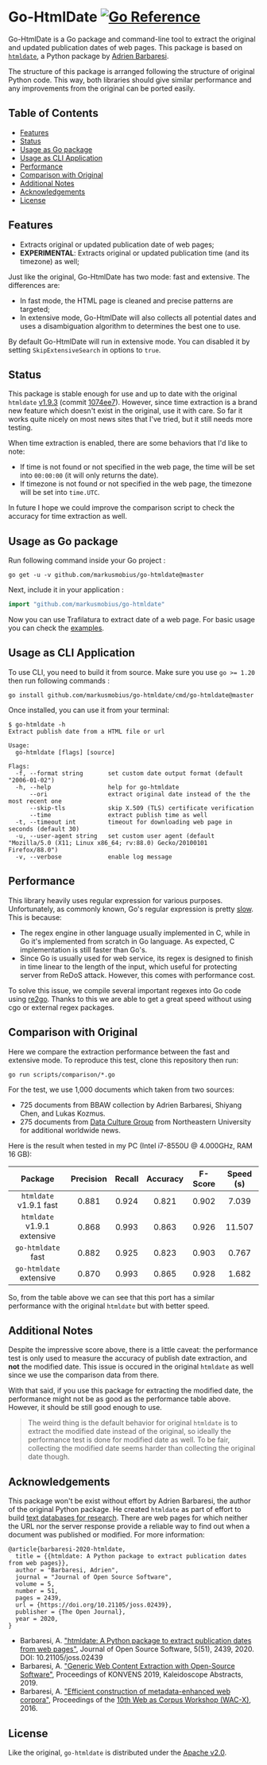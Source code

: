 # Go-HtmlDate [![Go Reference][ref-badge]][ref-link]

Go-HtmlDate is a Go package and command-line tool to extract the original and updated publication dates of web pages. This package is based on [`htmldate`][0], a Python package by [Adrien Barbaresi][1].

The structure of this package is arranged following the structure of original Python code. This way, both libraries should give similar performance and any improvements from the original can be ported easily.

## Table of Contents

- [Features](#features)
- [Status](#status)
- [Usage as Go package](#usage-as-go-package)
- [Usage as CLI Application](#usage-as-cli-application)
- [Performance](#performance)
- [Comparison with Original](#comparison-with-original)
- [Additional Notes](#additional-notes)
- [Acknowledgements](#acknowledgements)
- [License](#license)

## Features

- Extracts original or updated publication date of web pages;
- **EXPERIMENTAL**: Extracts original or updated publication time (and its timezone) as well;

Just like the original, Go-HtmlDate has two mode: fast and extensive. The differences are:

- In fast mode, the HTML page is cleaned and precise patterns are targeted;
- In extensive mode, Go-HtmlDate will also collects all potential dates and uses a disambiguation algorithm to determines the best one to use.

By default Go-HtmlDate will run in extensive mode. You can disabled it by setting `SkipExtensiveSearch` in options to `true`.

## Status

This package is stable enough for use and up to date with the original `htmldate` [v1.9.3][2] (commit [1074ee7][3]). However, since time extraction is a brand new feature which doesn't exist in the original, use it with care. So far it works quite nicely on most news sites that I've tried, but it still needs more testing.

When time extraction is enabled, there are some behaviors that I'd like to note:

- If time is not found or not specified in the web page, the time will be set into `00:00:00` (it will only returns the date).
- If timezone is not found or not specified in the web page, the timezone will be set into `time.UTC`.

In future I hope we could improve the comparison script to check the accuracy for time extraction as well.

## Usage as Go package

Run following command inside your Go project :

```
go get -u -v github.com/markusmobius/go-htmldate@master
```

Next, include it in your application :

```go
import "github.com/markusmobius/go-htmldate"
```

Now you can use Trafilatura to extract date of a web page. For basic usage you can check the
[examples](examples).

## Usage as CLI Application

To use CLI, you need to build it from source. Make sure you use `go >= 1.20` then run following commands :

```
go install github.com/markusmobius/go-htmldate/cmd/go-htmldate@master
```

Once installed, you can use it from your terminal:

```
$ go-htmldate -h
Extract publish date from a HTML file or url

Usage:
  go-htmldate [flags] [source]

Flags:
  -f, --format string       set custom date output format (default "2006-01-02")
  -h, --help                help for go-htmldate
      --ori                 extract original date instead of the the most recent one
      --skip-tls            skip X.509 (TLS) certificate verification
      --time                extract publish time as well
  -t, --timeout int         timeout for downloading web page in seconds (default 30)
  -u, --user-agent string   set custom user agent (default "Mozilla/5.0 (X11; Linux x86_64; rv:88.0) Gecko/20100101 Firefox/88.0")
  -v, --verbose             enable log message
```

## Performance

This library heavily uses regular expression for various purposes. Unfortunately, as commonly known, Go's regular expression is pretty [slow][go-regex-slow]. This is because:

- The regex engine in other language usually implemented in C, while in Go it's implemented from scratch in Go language. As expected, C implementation is still faster than Go's.
- Since Go is usually used for web service, its regex is designed to finish in time linear to the length of the input, which useful for protecting server from ReDoS attack. However, this comes with performance cost.

To solve this issue, we compile several important regexes into Go code using [re2go]. Thanks to this we are able to get a great speed without using cgo or external regex packages.

## Comparison with Original

Here we compare the extraction performance between the fast and extensive mode. To reproduce this test, clone this repository then run:

```
go run scripts/comparison/*.go
```

For the test, we use 1,000 documents which taken from two sources:

- 725 documents from BBAW collection by Adrien Barbaresi, Shiyang Chen, and Lukas Kozmus.
- 275 documents from [Data Culture Group][dcg] from Northeastern University for additional worldwide news.

Here is the result when tested in my PC (Intel i7-8550U @ 4.000GHz, RAM 16 GB):

|           Package           | Precision | Recall | Accuracy | F-Score | Speed (s) |
| :-------------------------: | :-------: | :----: | :------: | :-----: | :-------: |
|   `htmldate` v1.9.1 fast    |   0.881   | 0.924  |  0.821   |  0.902  |   7.039   |
| `htmldate` v1.9.1 extensive |   0.868   | 0.993  |  0.863   |  0.926  |  11.507   |
|     `go-htmldate` fast      |   0.882   | 0.925  |  0.823   |  0.903  |   0.767   |
|   `go-htmldate` extensive   |   0.870   | 0.993  |  0.865   |  0.928  |   1.682   |

So, from the table above we can see that this port has a similar performance with the original `htmldate` but with better speed.

## Additional Notes

Despite the impressive score above, there is a little caveat: the performance test is only used to measure the accuracy of publish date extraction, and **not** the modified date. This issue is occured in the original `htmldate` as well since we use the comparison data from there.

With that said, if you use this package for extracting the modified date, the performance might not be as good as the performance table above. However, it should be still good enough to use.

> The weird thing is the default behavior for original `htmldate` is to extract the modified date instead of the original, so ideally the performance test is done for modified date as well. To be fair, collecting the modified date seems harder than collecting the original date though.

## Acknowledgements

This package won't be exist without effort by Adrien Barbaresi, the author of the original Python package. He created `htmldate` as part of effort to build [text databases for research][k-web]. There are web pages for which neither the URL nor the server response provide a reliable way to find out when a document was published or modified. For more information:

```
@article{barbaresi-2020-htmldate,
  title = {{htmldate: A Python package to extract publication dates from web pages}},
  author = "Barbaresi, Adrien",
  journal = "Journal of Open Source Software",
  volume = 5,
  number = 51,
  pages = 2439,
  url = {https://doi.org/10.21105/joss.02439},
  publisher = {The Open Journal},
  year = 2020,
}
```

- Barbaresi, A. ["htmldate: A Python package to extract publication dates from web pages"][paper-1], Journal of Open Source Software, 5(51), 2439, 2020. DOI: 10.21105/joss.02439
- Barbaresi, A. ["Generic Web Content Extraction with Open-Source Software"][paper-2], Proceedings of KONVENS 2019, Kaleidoscope Abstracts, 2019.
- Barbaresi, A. ["Efficient construction of metadata-enhanced web corpora"][paper-3], Proceedings of the [10th Web as Corpus Workshop (WAC-X)][wac-x], 2016.

## License

Like the original, `go-htmldate` is distributed under the [Apache v2.0](LICENSE).

[0]: https://github.com/adbar/htmldate
[1]: https://github.com/adbar
[2]: https://github.com/adbar/htmldate/tree/v1.9.3
[3]: https://github.com/adbar/htmldate/commit/1074ee7
[dcg]: https://dataculturegroup.org
[ref-badge]: https://pkg.go.dev/badge/github.com/markusmobius/go-htmldate.svg
[ref-link]: https://pkg.go.dev/github.com/markusmobius/go-htmldate
[paper-1]: https://doi.org/10.21105/joss.02439
[paper-2]: https://hal.archives-ouvertes.fr/hal-02447264/document
[paper-3]: https://hal.archives-ouvertes.fr/hal-01371704v2/document
[wac-x]: https://www.sigwac.org.uk/wiki/WAC-X
[k-web]: https://www.dwds.de/d/k-web
[go-regex-slow]: https://github.com/golang/go/issues/26623
[re2go]: https://re2c.org/manual/manual_go.html

